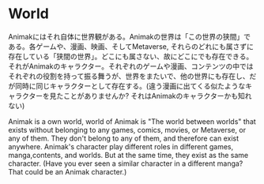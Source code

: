 # World

Animakにはそれ自体に世界観がある。Animakの世界は「この世界の狭間」である。各ゲームや、漫画、映画、そしてMetaverse, それらのどれにも属さずに存在している「狭間の世界」。どこにも属さない、故にどこにでも存在できる。それがAnimakのキャラクター。それぞれのゲームや漫画、コンテンツの中ではそれぞれの役割を持って振る舞うが、世界をまたいで、他の世界にも存在し、だが同時に同じキャラクターとして存在する。(違う漫画に出てくる似たようなキャラクターを見たことがありませんか? それはAnimakのキャラクターかも知れない)



Animak is a own world, world of Animak is "The world between worlds" that exists without belonging to any games, comics, movies, or Metaverse, or any of them. They don't belong to any of them, and therefore can exist anywhere. Animak's character play different roles in different games, manga,contents, and worlds. But at the same time, they exist as the same character. (Have you ever seen a similar character in a different manga? That could be an Animak character.)
